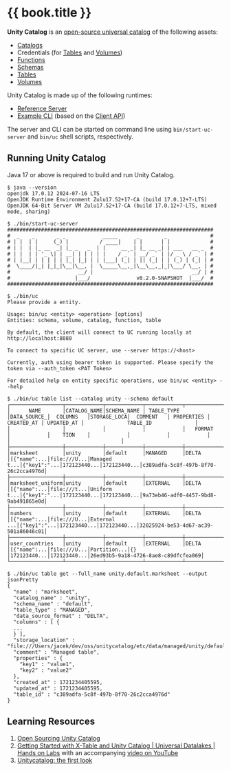 # {{ book.title }}

**Unity Catalog** is an [open-source universal catalog](https://www.unitycatalog.io/) of the following assets:

* [Catalogs](../server/CatalogService.md)
* Credentials (for [Tables](../server/TemporaryTableCredentialsService.md) and [Volumes](../server/TemporaryVolumeCredentialsService.md))
* [Functions](../server/FunctionService.md)
* [Schemas](../server/SchemaService.md)
* [Tables](../server/TableService.md)
* [Volumes](../server/VolumeService.md)

Unity Catalog is made up of the following runtimes:

* [Reference Server](../server/index.md)
* [Example CLI](../cli/index.md) (based on the [Client API](../client/index.md))

The server and CLI can be started on command line using `bin/start-uc-server` and `bin/uc` shell scripts, respectively.

## Running Unity Catalog

Java 17 or above is required to build and run Unity Catalog.

```text
$ java --version
openjdk 17.0.12 2024-07-16 LTS
OpenJDK Runtime Environment Zulu17.52+17-CA (build 17.0.12+7-LTS)
OpenJDK 64-Bit Server VM Zulu17.52+17-CA (build 17.0.12+7-LTS, mixed mode, sharing)
```

```text
$ ./bin/start-uc-server
###################################################################
#  _    _       _ _            _____      _        _              #
# | |  | |     (_) |          / ____|    | |      | |             #
# | |  | |_ __  _| |_ _   _  | |     __ _| |_ __ _| | ___   __ _  #
# | |  | | '_ \| | __| | | | | |    / _` | __/ _` | |/ _ \ / _` | #
# | |__| | | | | | |_| |_| | | |___| (_| | || (_| | | (_) | (_| | #
#  \____/|_| |_|_|\__|\__, |  \_____\__,_|\__\__,_|_|\___/ \__, | #
#                      __/ |                                __/ | #
#                     |___/               v0.2.0-SNAPSHOT  |___/  #
###################################################################
```

```text
$ ./bin/uc
Please provide a entity.

Usage: bin/uc <entity> <operation> [options]
Entities: schema, volume, catalog, function, table

By default, the client will connect to UC running locally at http://localhost:8080

To connect to specific UC server, use --server https://<host>

Currently, auth using bearer token is supported. Please specify the token via --auth_token <PAT Token>

For detailed help on entity specific operations, use bin/uc <entity> --help
```

```console
$ ./bin/uc table list --catalog unity --schema default
┌─────────────────┬────────────┬────────────┬────────────┬────────────┬────────────┬────────────┬────────────┬────────────┬────────────┬────────────┬────────────────────────────────────┐
│      NAME       │CATALOG_NAME│SCHEMA_NAME │ TABLE_TYPE │DATA_SOURCE_│  COLUMNS   │STORAGE_LOCA│  COMMENT   │ PROPERTIES │ CREATED_AT │ UPDATED_AT │              TABLE_ID              │
│                 │            │            │            │   FORMAT   │            │    TION    │            │            │            │            │                                    │
├─────────────────┼────────────┼────────────┼────────────┼────────────┼────────────┼────────────┼────────────┼────────────┼────────────┼────────────┼────────────────────────────────────┤
│marksheet        │unity       │default     │MANAGED     │DELTA       │[{"name":...│file:///U...│Managed t...│{"key1":"...│172123440...│172123440...│c389adfa-5c8f-497b-8f70-26c2cca4976d│
├─────────────────┼────────────┼────────────┼────────────┼────────────┼────────────┼────────────┼────────────┼────────────┼────────────┼────────────┼────────────────────────────────────┤
│marksheet_uniform│unity       │default     │EXTERNAL    │DELTA       │[{"name":...│file:///t...│Uniform t...│{"key1":"...│172123440...│172123440...│9a73eb46-adf0-4457-9bd8-9ab491865e0d│
├─────────────────┼────────────┼────────────┼────────────┼────────────┼────────────┼────────────┼────────────┼────────────┼────────────┼────────────┼────────────────────────────────────┤
│numbers          │unity       │default     │EXTERNAL    │DELTA       │[{"name":...│file:///U...│External ...│{"key1":"...│172123440...│172123440...│32025924-be53-4d67-ac39-501a86046c01│
├─────────────────┼────────────┼────────────┼────────────┼────────────┼────────────┼────────────┼────────────┼────────────┼────────────┼────────────┼────────────────────────────────────┤
│user_countries   │unity       │default     │EXTERNAL    │DELTA       │[{"name":...│file:///U...│Partition...│{}          │172123440...│172123440...│26ed93b5-9a18-4726-8ae8-c89dfcfea069│
└─────────────────┴────────────┴────────────┴────────────┴────────────┴────────────┴────────────┴────────────┴────────────┴────────────┴────────────┴────────────────────────────────────┘
```

```console
$ ./bin/uc table get --full_name unity.default.marksheet --output jsonPretty
{
  "name" : "marksheet",
  "catalog_name" : "unity",
  "schema_name" : "default",
  "table_type" : "MANAGED",
  "data_source_format" : "DELTA",
  "columns" : [ {
  ...
  } ],
  "storage_location" : "file:///Users/jacek/dev/oss/unitycatalog/etc/data/managed/unity/default/tables/marksheet/",
  "comment" : "Managed table",
  "properties" : {
    "key1" : "value1",
    "key2" : "value2"
  },
  "created_at" : 1721234405595,
  "updated_at" : 1721234405595,
  "table_id" : "c389adfa-5c8f-497b-8f70-26c2cca4976d"
}
```

## Learning Resources

1. [Open Sourcing Unity Catalog](https://www.databricks.com/blog/open-sourcing-unity-catalog)
1. [Getting Started with X-Table and Unity Catalog | Universal Datalakes | Hands on Labs](https://www.linkedin.com/pulse/getting-started-x-table-unity-catalog-universal-datalakes-soumil-shah-l3rpe/) with an accompanying [video on YouTube](https://youtu.be/1SKQRrenBj4)
1. [Unitycatalog: the first look](https://semyonsinchenko.github.io/ssinchenko/post/uniticatalog-first-look/)
